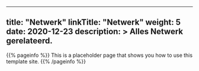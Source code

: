 
---
title: "Netwerk"
linkTitle: "Netwerk"
weight: 5
date: 2020-12-23
description: >
  Alles Netwerk gerelateerd.
---

{{% pageinfo %}}
This is a placeholder page that shows you how to use this template site.
{{% /pageinfo %}}



